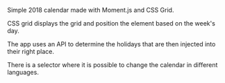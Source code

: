Simple 2018 calendar made with Moment.js and CSS Grid.

CSS grid displays the grid and position the element based on the week's day.

The app uses an API to determine the holidays that are then injected into their right place.

There is a selector where it is possible to change the calendar in different languages.
